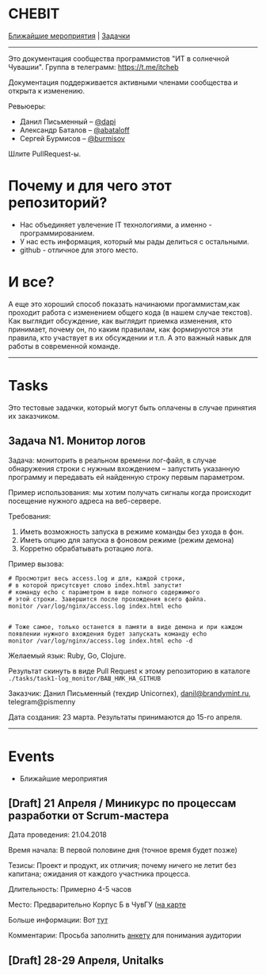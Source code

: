 # CHEBIT

[Ближайшие мероприятия](#events) | [Задачки](#tasks)

---

Это документация сообщества программистов "ИТ в солнечной Чувашии". Группа в телеграмм: https://t.me/itcheb

Документация поддерживается активными членами сообщества и открыта к изменению.

Ревьюеры:

* Данил Письменный – [@dapi](https://github.com/dapi)
* Александр Баталов – [@abataloff](https://github.com/abataloff)
* Сергей Бурмисов – [@burmisov](https://github.com/burmisov)

Шлите PullRequest-ы.

# Почему и для чего этот репозиторий?

* Нас объединяет увлечение IT технологиями, а именно - программированием.
* У нас есть информация, который мы рады делиться с остальными.
* github - отличное для этого место.

# И все?

А еще это хороший способ показать начинаюми прогаммистам,как проходит работа с изменением общего кода (в нашем случае текстов). Как выглядит обсуждение, как выглядит приемка изменения, кто принимает, почему он, по каким правилам, как формируются эти правила, кто участвует в их обсуждении и т.п. А это важный навык для работы в современной команде.

---

# Tasks

Это тестовые задачки, который могут быть оплачены в случае принятия их заказчиком.

## Задача N1. Монитор логов

Задача: мониторить в реальном времени лог-файл, в случае обнаружения строки с нужным вхождением – запустить указанную программу и передавать ей найденную строку первым параметром.

Пример использования: мы хотим получать сигналы когда происходит посещение нужного адреса на веб-сервере.

Требования:

1. Иметь возможность запуска в режиме команды без ухода в фон.
1. Иметь опцию для запуска в фоновом режиме (режим демона)
2. Корретно обрабатывать ротацию лога.

Пример вызова:

```
# Просмотрит весь access.log и для, каждой строки,
# в которой присутсвует слово index.html запустит
# команду echo с параметром в виде полного содержимого
# этой строки. Завершится после прохождения всего файла.
monitor /var/log/nginx/access.log index.html echo


# Тоже самое, только останется в памяти в виде демона и при каждом появлении нужного вхождения будет запускать команду echo
monitor /var/log/nginx/access.log index.html echo -d
```

Желаемый язык: Ruby, Go, Clojure.

Результат скинуть в виде Pull Request к этому репозиторию в каталоге `./tasks/task1-log_monitor/ВАШ_НИК_НА_GITHUB`

Заказчик: Данил Письменный (техдир Unicornex), danil@brandymint.ru, telegram@pismenny

Дата создания: 23 марта. Результаты принимаются до 15-го апреля.

---

# Events

* Ближайшие мероприятия

## [Draft] 21 Апреля / Миникурс по процессам разработки от Scrum-мастера

Дата проведения: 21.04.2018

Время начала: В первой половине дня (точное время будет позже)

Тезисы: Проект и продукт, их отличия; почему ничего не летит без капитана; ожидания от каждого участника процесса.

Длительность: Примерно 4-5 часов

Место: Предварительно Корпус Б в ЧувГУ ([на карте](https://yandex.com/maps/-/CBelQBtIhA)

Больше информации: Вот [тут](https://www.facebook.com/abataloff88/posts/1732969540095173?pnref=story)

Комментарии: Просьба заполнить [анкету](https://goo.gl/forms/jgF8OSQofWfsJKeD3) для понимания аудитории

## [Draft] 28-29 Апреля, Unitalks
